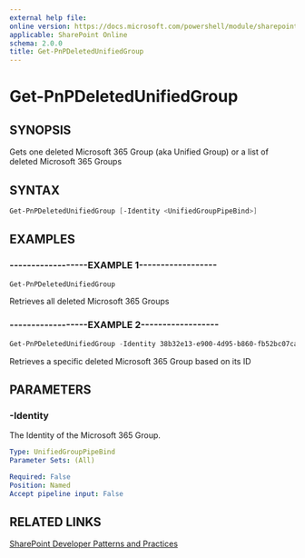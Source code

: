 ```yaml
---
external help file:
online version: https://docs.microsoft.com/powershell/module/sharepoint-pnp/get-pnpdeletedunifiedgroup
applicable: SharePoint Online
schema: 2.0.0
title: Get-PnPDeletedUnifiedGroup
---
```


# Get-PnPDeletedUnifiedGroup

## SYNOPSIS
Gets one deleted Microsoft 365 Group (aka Unified Group) or a list of deleted Microsoft 365 Groups

## SYNTAX 

```powershell
Get-PnPDeletedUnifiedGroup [-Identity <UnifiedGroupPipeBind>]
```

## EXAMPLES

### ------------------EXAMPLE 1------------------
```powershell
Get-PnPDeletedUnifiedGroup
```

Retrieves all deleted Microsoft 365 Groups

### ------------------EXAMPLE 2------------------
```powershell
Get-PnPDeletedUnifiedGroup -Identity 38b32e13-e900-4d95-b860-fb52bc07ca7f
```

Retrieves a specific deleted Microsoft 365 Group based on its ID

## PARAMETERS

### -Identity
The Identity of the Microsoft 365 Group.

```yaml
Type: UnifiedGroupPipeBind
Parameter Sets: (All)

Required: False
Position: Named
Accept pipeline input: False
```

## RELATED LINKS

[SharePoint Developer Patterns and Practices](https://aka.ms/sppnp)

